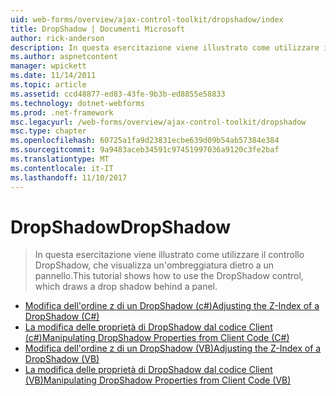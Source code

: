 ```yaml
---
uid: web-forms/overview/ajax-control-toolkit/dropshadow/index
title: DropShadow | Documenti Microsoft
author: rick-anderson
description: In questa esercitazione viene illustrato come utilizzare il controllo DropShadow, che visualizza un'ombreggiatura dietro a un pannello.
ms.author: aspnetcontent
manager: wpickett
ms.date: 11/14/2011
ms.topic: article
ms.assetid: ccd48877-ed83-43fe-9b3b-ed8855e58833
ms.technology: dotnet-webforms
ms.prod: .net-framework
msc.legacyurl: /web-forms/overview/ajax-control-toolkit/dropshadow
msc.type: chapter
ms.openlocfilehash: 60725a1fa9d23831ecbe639d09b54ab57384e384
ms.sourcegitcommit: 9a9483aceb34591c97451997036a9120c3fe2baf
ms.translationtype: MT
ms.contentlocale: it-IT
ms.lasthandoff: 11/10/2017
---
```

<a name="dropshadow"></a><span data-ttu-id="a7028-103">DropShadow</span><span class="sxs-lookup"><span data-stu-id="a7028-103">DropShadow</span></span>
====================
> <span data-ttu-id="a7028-104">In questa esercitazione viene illustrato come utilizzare il controllo DropShadow, che visualizza un'ombreggiatura dietro a un pannello.</span><span class="sxs-lookup"><span data-stu-id="a7028-104">This tutorial shows how to use the DropShadow control, which draws a drop shadow behind a panel.</span></span>


- [<span data-ttu-id="a7028-105">Modifica dell'ordine z di un DropShadow (c#)</span><span class="sxs-lookup"><span data-stu-id="a7028-105">Adjusting the Z-Index of a DropShadow (C#)</span></span>](adjusting-the-z-index-of-a-dropshadow-cs.md)
- [<span data-ttu-id="a7028-106">La modifica delle proprietà di DropShadow dal codice Client (c#)</span><span class="sxs-lookup"><span data-stu-id="a7028-106">Manipulating DropShadow Properties from Client Code (C#)</span></span>](manipulating-dropshadow-properties-from-client-code-cs.md)
- [<span data-ttu-id="a7028-107">Modifica dell'ordine z di un DropShadow (VB)</span><span class="sxs-lookup"><span data-stu-id="a7028-107">Adjusting the Z-Index of a DropShadow (VB)</span></span>](adjusting-the-z-index-of-a-dropshadow-vb.md)
- [<span data-ttu-id="a7028-108">La modifica delle proprietà di DropShadow dal codice Client (VB)</span><span class="sxs-lookup"><span data-stu-id="a7028-108">Manipulating DropShadow Properties from Client Code (VB)</span></span>](manipulating-dropshadow-properties-from-client-code-vb.md)
